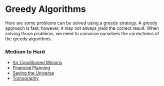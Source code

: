 Greedy Algorithms
=================
Here are some problems can be solved using a greedy strategy. A greedy approach
is fast, however, it may not always yield the correct result. When solving
those problems, we need to convince ourselves the correctness of the greedy
algorithms.

### Medium to Hard
- [Air Conditioned Minions](https://open.kattis.com/problems/airconditioned)
- [Financial Planning](https://open.kattis.com/problems/financialplanning)
- [Saving the Universe](https://open.kattis.com/problems/savinguniverse)
- [Tomography](https://open.kattis.com/problems/tomography)
